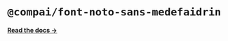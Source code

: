 # `@compai/font-noto-sans-medefaidrin`

[**Read the docs &rarr;**](https://components.ai/docs/typefaces/noto-sans-medefaidrin)
